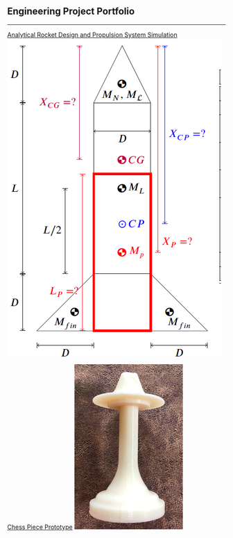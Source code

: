 ## Engineering Project Portfolio

---

[Analytical Rocket Design and Propulsion System Simulation](https://k-ayesha.github.io/Rocket_Design_Class_Project/)
<img src="images/rocket_geometry.png?raw=true"/>

[Chess Piece Prototype](https://k-ayesha.github.io/Additive-Manufacturing-Prototype/)
<img src="images/ChessP.jpg?raw=true"/>

<!--
---
[Project 2 Title](/pdf/sample_presentation.pdf)
<img src="images/dummy_thumbnail.jpg?raw=true"/>
<!--
---
[Project 3 Title](http://example.com/)
<img src="images/dummy_thumbnail.jpg?raw=true"/>
<!--
---
<!--
### Category Name 2
<!--
- [Project 1 Title](http://example.com/)
- [Project 2 Title](http://example.com/)
- [Project 3 Title](http://example.com/)
- [Project 4 Title](http://example.com/)
- [Project 5 Title](http://example.com/)
<!--
---



<!--
<p style="font-size:11px">Page template forked from <a href="https://github.com/evanca/quick-portfolio">evanca</a></p>
-->
<!-- Remove above link if you don't want to attibute -->
